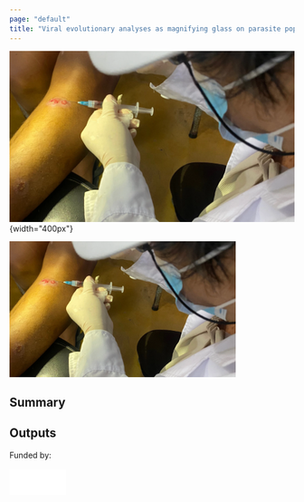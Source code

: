 ```yaml
---
page: "default"
title: "Viral evolutionary analyses as magnifying glass on parasite population dynamics "
---
```

![aspirate](/Images/aspirate_Leish.webp){width="400px"}

<img src="/Images/aspirate_Leish.webp" width="400px"/>

## Summary

## Outputs


Funded by: <br/>
<br/>
<img src="/Images/fwo_wit.png" align="left" width="100px"/>

